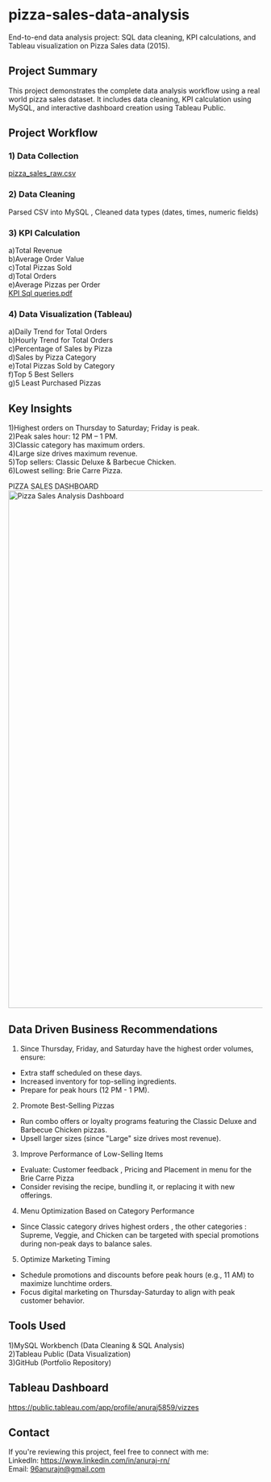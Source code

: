 # pizza-sales-data-analysis
End-to-end data analysis project: SQL data cleaning, KPI calculations, and Tableau visualization on Pizza Sales data (2015).

## Project Summary
This project demonstrates the complete data analysis workflow using a real world pizza sales dataset. It includes data cleaning, KPI calculation using MySQL, and interactive dashboard creation using Tableau Public.

## Project Workflow
### 1) Data Collection  
[pizza_sales_raw.csv](https://github.com/user-attachments/files/20746198/pizza_sales_raw.csv)

### 2) Data Cleaning
Parsed CSV into MySQL , Cleaned data types (dates, times, numeric fields)

### 3) KPI Calculation
a)Total Revenue  
b)Average Order Value  
c)Total Pizzas Sold  
d)Total Orders  
e)Average Pizzas per Order  
[KPI Sql queries.pdf](https://github.com/user-attachments/files/20746200/KPI.Sql.queries.pdf)

### 4) Data Visualization (Tableau)
a)Daily Trend for Total Orders  
b)Hourly Trend for Total Orders  
c)Percentage of Sales by Pizza  
d)Sales by Pizza Category  
e)Total Pizzas Sold by Category  
f)Top 5 Best Sellers  
g)5 Least Purchased Pizzas

## Key Insights
1)Highest orders on Thursday to Saturday; Friday is peak.  
2)Peak sales hour: 12 PM – 1 PM.   
3)Classic category has maximum orders.  
4)Large size drives maximum revenue.  
5)Top sellers: Classic Deluxe & Barbecue Chicken.  
6)Lowest selling: Brie Carre Pizza.  

PIZZA SALES DASHBOARD<img width="1027" alt="Pizza Sales Analysis Dashboard" src="https://github.com/user-attachments/assets/9459b80a-ecc4-4e5d-9648-349e70b5629d" />

## Data Driven Business Recommendations
1) Since Thursday, Friday, and Saturday have the highest order volumes, ensure:
- Extra staff scheduled on these days.
- Increased inventory for top-selling ingredients.
- Prepare for peak hours (12 PM - 1 PM).

2) Promote Best-Selling Pizzas
- Run combo offers or loyalty programs featuring the Classic Deluxe and Barbecue Chicken pizzas.
- Upsell larger sizes (since "Large" size drives most revenue).

3) Improve Performance of Low-Selling Items
- Evaluate: Customer feedback , Pricing and Placement in menu for the Brie Carre Pizza
- Consider revising the recipe, bundling it, or replacing it with new offerings.

4) Menu Optimization Based on Category Performance
- Since Classic category drives highest orders , the other categories : Supreme, Veggie, and Chicken can be targeted with special promotions during non-peak days to balance sales.

5) Optimize Marketing Timing
- Schedule promotions and discounts before peak hours (e.g., 11 AM) to maximize lunchtime orders.
- Focus digital marketing on Thursday-Saturday to align with peak customer behavior.

## Tools Used
1)MySQL Workbench (Data Cleaning & SQL Analysis)  
2)Tableau Public (Data Visualization)  
3)GitHub (Portfolio Repository)  

## Tableau Dashboard
https://public.tableau.com/app/profile/anuraj5859/vizzes

## Contact
If you're reviewing this project, feel free to connect with me:  
LinkedIn: https://www.linkedin.com/in/anuraj-rn/   
Email: 96anurajn@gmail.com


